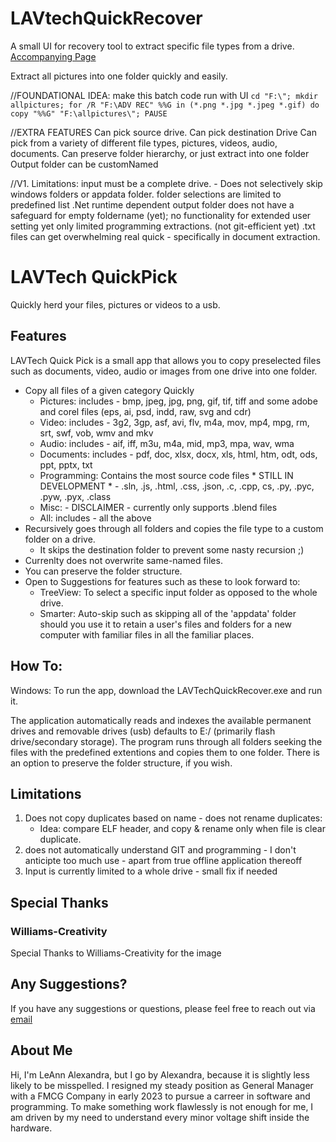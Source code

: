 # LAVtechQuickRecover

A small UI for recovery tool to extract specific file types from a drive. 
<a href="https://leannalexandra.github.io/LAVtechQuickRecover/" target="_blank">Accompanying Page</a>

Extract all pictures into one folder quickly and easily. 

//FOUNDATIONAL IDEA: make this batch code run with UI
`cd "F:\";
mkdir allpictures;
for /R "F:\ADV REC" %%G in (*.png *.jpg *.jpeg *.gif) do copy "%%G" "F:\allpictures\";
PAUSE`

//EXTRA FEATURES
Can pick source drive.
Can pick destination Drive
Can pick from a variety of different file types, pictures, videos, audio, documents. 
Can preserve folder hierarchy, or just extract into one folder 
Output folder can be customNamed 

//V1. Limitations: 
input must be a complete drive. - Does not selectively skip windows folders or appdata folder. 
folder selections are limited to predefined list
.Net runtime dependent 
output folder does not have a safeguard for empty foldername (yet);
no functionality for extended user setting yet
only limited programming extractions. (not git-efficient yet)
.txt files can get overwhelming real quick - specifically in document extraction.

<div class="intro">
        <h1>LAVTech QuickPick</h1>
        <p>Quickly herd your files, pictures or videos to a usb.</p>
    </div>
    <div class="features">
        <h2>Features</h2>
    <p>LAVTech Quick Pick is a small app that allows you to copy preselected files such as documents, video, audio or images from one drive into one folder.</p>
    <ul>
        <li>Copy all files of a given category Quickly
            <ul>
                <!--   private string[] fileOptions = { "Pictures", "Videos","Audio", "Documents", "Misc", "All" };
        string[] pictureExtensions = { ".png", ".jpg", ".jpeg", ".gif", "tiff", ".tif", ".bmp" };
        string[] vectorGraphicsExtentions = { ".EPS", ".AI", ".psd",".indd", ".raw", ".svg", ".cdr" };
        string[] audioExtensions = {".AIF", ".IFF", ".M3U", ".M4A", ".MID", ".MP3", ".MPA", ".WAV", ".WMA" };
        string[] videoExtensions = { ".3G2", ".3GP", ".ASF", ".AVI", ".FLV", ".M4V", ".MOV", ".MP4", ".MPG", ".RM", ".SRT", ".SWF", ".VOB", ".WMV" };
        string[] documentExtensions = { ".PDF", ".doc",".xlsx", "docx", ".xls",".html",".htm", ".ODT", ".ODS", ".PPT", ".PPTX", ".TXT" };
        string[] programmingExtentions = {".sln",".js", ".html", ".css", ".json", ".c", ".cpp", "cs", ".py", ".pyc", ".pyw", ".pyx", ".class" /*, "", "", "", "", "", "", ""*/ };  -->
            <li>Pictures: <span class="description-elaboration">includes - bmp, jpeg, jpg, png, gif, tif, tiff and some adobe and corel files (eps, ai, psd, indd, raw, svg and cdr)</span></li>
            <li>Video: <span class="description-elaboration">includes - 3g2, 3gp, asf, avi, flv, m4a, mov, mp4, mpg, rm, srt, swf, vob, wmv and mkv</span></li>
            <li>Audio: <span class="description-elaboration">includes - aif, iff, m3u, m4a, mid, mp3, mpa, wav, wma</span></li>
            <li>Documents: <span class="description-elaboration">includes - pdf, doc, xlsx, docx, xls, html, htm, odt, ods, ppt, pptx, txt</span></li>
            <li>Programming: <span class="description-elaboration"> Contains the most source code files * STILL IN DEVELOPMENT * - .sln, .js, .html, .css, .json, .c, .cpp, cs, .py, .pyc, .pyw, .pyx, .class </span></li>
            <li>Misc:  <span class="description-elaboration">- DISCLAIMER -  currently only supports .blend files</span></li>
            <li>All: <span class="description-elaboration">includes - all the above </span></li>
        </ul>
        </li>
        <li>Recursively goes through all folders and copies the file type to a custom folder on a drive.
            <ul><li>It skips the destination folder to prevent some nasty recursion ;)</li></ul>
        </li>
        <li>Currenlty does not overwrite same-named files.</li>
        <li>You can preserve the folder structure.</li>
        <li>Open to Suggestions for features such as these to look forward to:
            <ul>
                <li>TreeView: To select a specific input folder as opposed to the whole drive.</li>
                <li>Smarter: Auto-skip such as skipping all of the 'appdata' folder should you use it to retain a user's files and folders for a new computer with familiar files in all the familiar places.</li>
            </ul>
        </li>
    </ul>
    </div>
    <div class="help">
        <h2>How To:</h2>
        <p>Windows: To run the app, download the LAVTechQuickRecover.exe and run it.</p>
        <p>The application automatically reads and indexes the available permanent drives and removable drives (usb) defaults to E:/ (primarily flash drive/secondary storage). The program runs through all folders seeking the files with the predefined extentions and copies them to one folder. There is an option to preserve the folder structure, if you wish.
        </p>
    </div>
    <div class="limitations">
        <h2>Limitations</h2>
        <ol>
            <li>Does not copy duplicates based on name - does not rename duplicates: 
                <ul><li>Idea: compare ELF header, and copy & rename only when file is clear duplicate.</li></ul>
            </li>
            <li>does not automatically understand GIT and programming<span class="description-elaboration"> - I don't anticipte too much use - apart from true offline application thereoff</span></li>
            <li>Input is currently limited to a whole drive - small fix if needed</li>
        </ol>
    </div>
    <div class="special-thanks">
        <h2>Special Thanks</h2>
        <H3>Williams-Creativity</H3>
        <p>Special Thanks to Williams-Creativity for the image</p>
        <!-- <h3>Anieke - Writerrise</h3> // UNCOMMENT WHEN COPY IS RECEIVED ->s
        <p>Copy that sells - Thanks to Anieke for taking a back-hand code comments and scanty documentation into a presentable and understandable website</p>
    </div> -->
    <div class="suggestions">
        <h2>Any Suggestions?</h2>
        <p>If you have any suggestions or questions, please feel free to reach out via  <a href="mailto:leannalexandraviolet@gmail.com">email</a></p>
    </div>
    <div class="devlog">
    </div>
    <div class="about-author">
        <h2>About Me</h2>
        <p>Hi, I'm LeAnn Alexandra, but I go by Alexandra, because it is slightly less likely to be misspelled. I resigned my steady position as General Manager with a FMCG Company in early 2023 to pursue a carreer in software and programming. To make something work flawlessly is not enough for me, I am driven by my need to understand every minor voltage shift inside the hardware.</p>
    </div>
